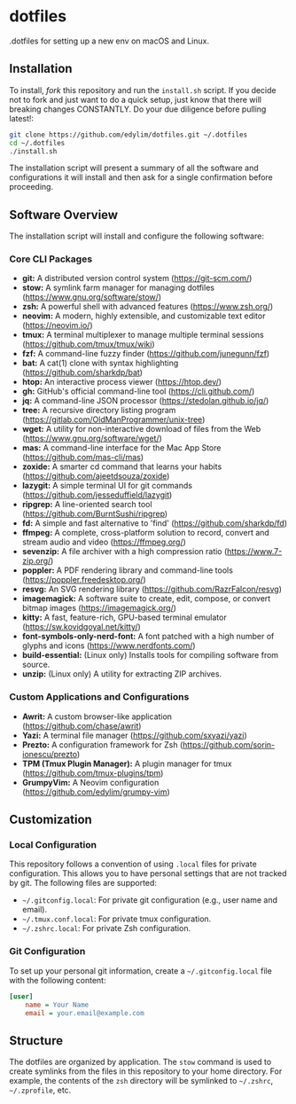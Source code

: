 # dotfiles

.dotfiles for setting up a new env on macOS and Linux.

## Installation

To install, _fork_ this repository and run the `install.sh` script. If you decide not to fork and just want to do a quick setup, just know that there will breaking changes CONSTANTLY. Do your due diligence before pulling latest!:

```bash
git clone https://github.com/edylim/dotfiles.git ~/.dotfiles
cd ~/.dotfiles
./install.sh
```

The installation script will present a summary of all the software and configurations it will install and then ask for a single confirmation before proceeding.

## Software Overview

The installation script will install and configure the following software:

### Core CLI Packages

- **git:** A distributed version control system (https://git-scm.com/)
- **stow:** A symlink farm manager for managing dotfiles (https://www.gnu.org/software/stow/)
- **zsh:** A powerful shell with advanced features (https://www.zsh.org/)
- **neovim:** A modern, highly extensible, and customizable text editor (https://neovim.io/)
- **tmux:** A terminal multiplexer to manage multiple terminal sessions (https://github.com/tmux/tmux/wiki)
- **fzf:** A command-line fuzzy finder (https://github.com/junegunn/fzf)
- **bat:** A cat(1) clone with syntax highlighting (https://github.com/sharkdp/bat)
- **htop:** An interactive process viewer (https://htop.dev/)
- **gh:** GitHub's official command-line tool (https://cli.github.com/)
- **jq:** A command-line JSON processor (https://stedolan.github.io/jq/)
- **tree:** A recursive directory listing program (https://gitlab.com/OldManProgrammer/unix-tree)
- **wget:** A utility for non-interactive download of files from the Web (https://www.gnu.org/software/wget/)
- **mas:** A command-line interface for the Mac App Store (https://github.com/mas-cli/mas)
- **zoxide:** A smarter cd command that learns your habits (https://github.com/ajeetdsouza/zoxide)
- **lazygit:** A simple terminal UI for git commands (https://github.com/jesseduffield/lazygit)
- **ripgrep:** A line-oriented search tool (https://github.com/BurntSushi/ripgrep)
- **fd:** A simple and fast alternative to 'find' (https://github.com/sharkdp/fd)
- **ffmpeg:** A complete, cross-platform solution to record, convert and stream audio and video (https://ffmpeg.org/)
- **sevenzip:** A file archiver with a high compression ratio (https://www.7-zip.org/)
- **poppler:** A PDF rendering library and command-line tools (https://poppler.freedesktop.org/)
- **resvg:** An SVG rendering library (https://github.com/RazrFalcon/resvg)
- **imagemagick:** A software suite to create, edit, compose, or convert bitmap images (https://imagemagick.org/)
- **kitty:** A fast, feature-rich, GPU-based terminal emulator (https://sw.kovidgoyal.net/kitty/)
- **font-symbols-only-nerd-font:** A font patched with a high number of glyphs and icons (https://www.nerdfonts.com/)
- **build-essential:** (Linux only) Installs tools for compiling software from source.
- **unzip:** (Linux only) A utility for extracting ZIP archives.

### Custom Applications and Configurations

- **Awrit:** A custom browser-like application (https://github.com/chase/awrit)
- **Yazi:** A terminal file manager (https://github.com/sxyazi/yazi)
- **Prezto:** A configuration framework for Zsh (https://github.com/sorin-ionescu/prezto)
- **TPM (Tmux Plugin Manager):** A plugin manager for tmux (https://github.com/tmux-plugins/tpm)
- **GrumpyVim:** A Neovim configuration (https://github.com/edylim/grumpy-vim)

## Customization

### Local Configuration

This repository follows a convention of using `.local` files for private configuration. This allows you to have personal settings that are not tracked by git. The following files are supported:

- `~/.gitconfig.local`: For private git configuration (e.g., user name and email).
- `~/.tmux.conf.local`: For private tmux configuration.
- `~/.zshrc.local`: For private Zsh configuration.

### Git Configuration

To set up your personal git information, create a `~/.gitconfig.local` file with the following content:

```ini
[user]
    name = Your Name
    email = your.email@example.com
```

## Structure

The dotfiles are organized by application. The `stow` command is used to create symlinks from the files in this repository to your home directory. For example, the contents of the `zsh` directory will be symlinked to `~/.zshrc`, `~/.zprofile`, etc.

